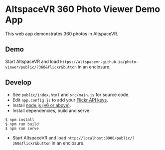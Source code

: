 # AltspaceVR 360 Photo Viewer Demo App
This web app demonstrates 360 photos in AltspaceVR.

## Demo
Start AltspaceVR and load `https://altspacevr.github.io/photo-viewer/public/?360&flickr&button` in an enclosure.

## Develop
- See `public/index.html` and `src/main.js` for source code.
- Edit `app.config.js` to add your [Flickr API keys](https://www.flickr.com/services/apps/create/).
- Install [node.js (v6 or above)](https://nodejs.org/).
- Install dependencies, build and serve:
```
$ npm install
$ npm run build
$ npm run serve
```
- Start AltspaceVR and load `http://localhost:8000/public/?360&flickr&button` in an enclosure.
